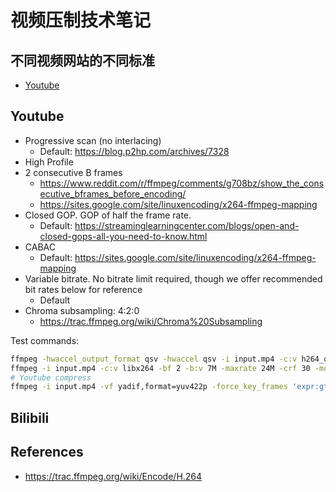 # 视频压制技术笔记

## 不同视频网站的不同标准

- [Youtube](https://support.google.com/youtube/answer/1722171)


## Youtube

- Progressive scan (no interlacing)
    - Default: https://blog.p2hp.com/archives/7328
- High Profile
- 2 consecutive B frames
    - https://www.reddit.com/r/ffmpeg/comments/g708bz/show_the_consecutive_bframes_before_encoding/
    - https://sites.google.com/site/linuxencoding/x264-ffmpeg-mapping
- Closed GOP. GOP of half the frame rate.
    - Default: https://streaminglearningcenter.com/blogs/open-and-closed-gops-all-you-need-to-know.html
- CABAC
    - Default: https://sites.google.com/site/linuxencoding/x264-ffmpeg-mapping
- Variable bitrate. No bitrate limit required, though we offer recommended bit rates below for reference
    - Default
- Chroma subsampling: 4:2:0
    - https://trac.ffmpeg.org/wiki/Chroma%20Subsampling


Test commands:

```bash
ffmpeg -hwaccel_output_format qsv -hwaccel qsv -i input.mp4 -c:v h264_qsv -bf 2 -b:v 6M -maxrate 24M -global_quality 25 -look_ahead 1 -pix_fmt yuv420p output.mp4
ffmpeg -i input.mp4 -c:v libx264 -bf 2 -b:v 7M -maxrate 24M -crf 30 -movflags +faststart -pix_fmt yuv420p output.mp4
# Youtube compress
ffmpeg -i input.mp4 -vf yadif,format=yuv422p -force_key_frames 'expr:gte(t,n_forced/2)' -c:v libx264 -crf ${CRF_VALUE} -maxrate 12M -bf 2 -c:a aac -ac 2 -ar 44100 -use_editlist 0 -movflags +faststart output.mp4
```

## Bilibili

## References

- https://trac.ffmpeg.org/wiki/Encode/H.264
